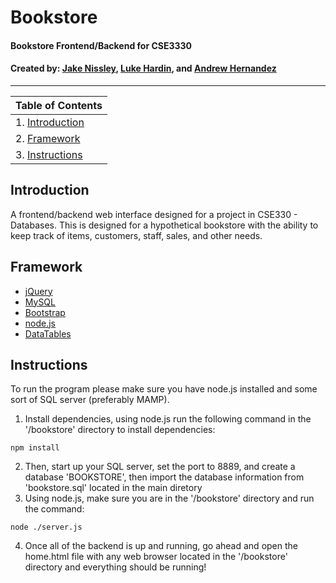 # Bookstore 
#### Bookstore Frontend/Backend for CSE3330
#### Created by: [Jake Nissley](https://github.com/jakenissley), [Luke Hardin](https://github.com/lhardin491), and [Andrew Hernandez](https://github.com/dreamlap)
-------------------------------------------------------------------------------------------------------------------------------------------
| Table of Contents               |
|---------------------------------|
| 1. [Introduction](#intro)       |
| 2. [Framework](#information)    |
| 3. [Instructions](#instructions)|

## Introduction <a name="intro"></a>
A frontend/backend web interface designed for a project in CSE330 - Databases. This is designed for a
hypothetical bookstore with the ability to keep track of items, customers, staff, sales, and other needs.

## Framework <a name="information"></a>
* [jQuery](https://jquery.com/)
* [MySQL](https://www.mysql.com/)
* [Bootstrap](https://getbootstrap.com/)
* [node.js](https://nodejs.org/en/)
* [DataTables](https://datatables.net/)

## Instructions <a name="instructions"></a>
To run the program please make sure you have node.js installed and some sort of SQL server (preferably MAMP). 
1. Install dependencies, using node.js run the following command in the '/bookstore' directory to install dependencies:
```
npm install
```
2. Then, start up your SQL server, set the port to 8889, and create a database 'BOOKSTORE', then import the database information from 'bookstore.sql' located in the main diretory
3. Using node.js, make sure you are in the '/bookstore' directory and run the command: 
```
node ./server.js
```
4. Once all of the backend is up and running, go ahead and open the home.html file with any web browser located in the '/bookstore' 
directory and everything should be running!
